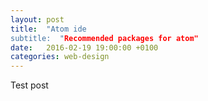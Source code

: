 ```yaml
---
layout: post
title:  "Atom ide
subtitle:  "Recommended packages for atom"
date:   2016-02-19 19:00:00 +0100
categories: web-design
---
```


Test post
